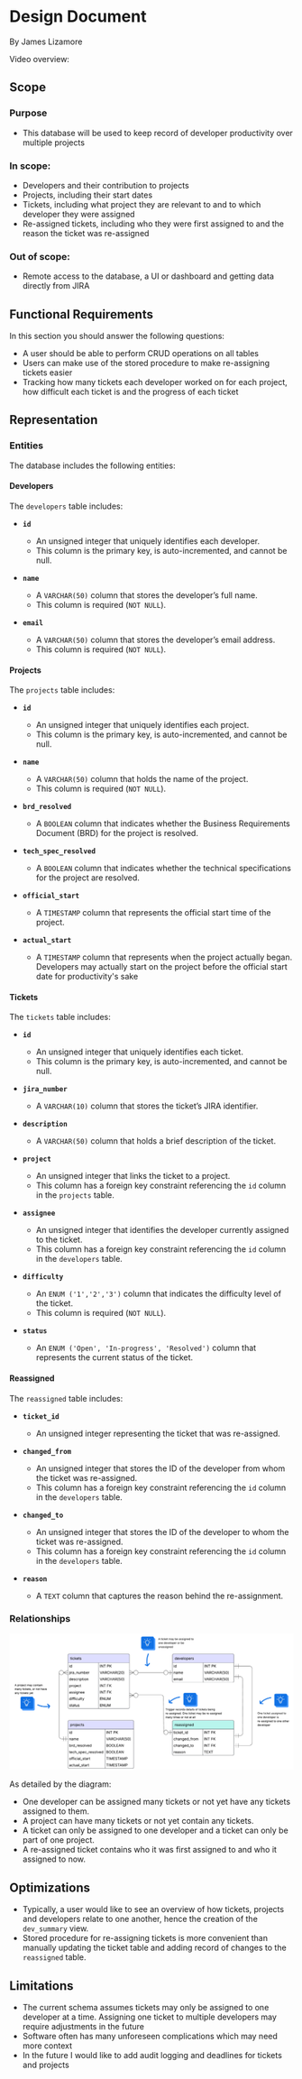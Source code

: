 # Design Document

By James Lizamore

Video overview: <URL HERE>

## Scope

### Purpose
* This database will be used to keep record of developer productivity over multiple projects

### In scope:
* Developers and their contribution to projects
* Projects, including their start dates
* Tickets, including what project they are relevant to and to which developer they were assigned
* Re-assigned tickets, including who they were first assigned to and the reason the ticket was re-assigned

### Out of scope:
* Remote access to the database, a UI or dashboard and getting data directly from JIRA 

## Functional Requirements

In this section you should answer the following questions:

* A user should be able to perform CRUD operations on all tables 
* Users can make use of the stored procedure to make re-assigning tickets easier
* Tracking how many tickets each developer worked on for each project, how difficult each ticket is and the progress of each ticket

## Representation

### Entities

The database includes the following entities:

#### Developers

The `developers` table includes:

* **`id`**  
  - An unsigned integer that uniquely identifies each developer.  
  - This column is the primary key, is auto-incremented, and cannot be null.

* **`name`**  
  - A `VARCHAR(50)` column that stores the developer’s full name.  
  - This column is required (`NOT NULL`).

* **`email`**  
  - A `VARCHAR(50)` column that stores the developer’s email address.  
  - This column is required (`NOT NULL`).


#### Projects

The `projects` table includes:

* **`id`**  
  - An unsigned integer that uniquely identifies each project.  
  - This column is the primary key, is auto-incremented, and cannot be null.

* **`name`**  
  - A `VARCHAR(50)` column that holds the name of the project.  
  - This column is required (`NOT NULL`).

* **`brd_resolved`**  
  - A `BOOLEAN` column that indicates whether the Business Requirements Document (BRD) for the project is resolved.

* **`tech_spec_resolved`**  
  - A `BOOLEAN` column that indicates whether the technical specifications for the project are resolved.

* **`official_start`**  
  - A `TIMESTAMP` column that represents the official start time of the project.

* **`actual_start`**  
  - A `TIMESTAMP` column that represents when the project actually began. Developers may actually start on the project before the official start date for productivity's sake


#### Tickets

The `tickets` table includes:

* **`id`**  
  - An unsigned integer that uniquely identifies each ticket.  
  - This column is the primary key, is auto-incremented, and cannot be null.

* **`jira_number`**  
  - A `VARCHAR(10)` column that stores the ticket’s JIRA identifier.

* **`description`**  
  - A `VARCHAR(50)` column that holds a brief description of the ticket.

* **`project`**  
  - An unsigned integer that links the ticket to a project.  
  - This column has a foreign key constraint referencing the `id` column in the `projects` table.

* **`assignee`**  
  - An unsigned integer that identifies the developer currently assigned to the ticket.  
  - This column has a foreign key constraint referencing the `id` column in the `developers` table.

* **`difficulty`**  
  - An `ENUM ('1','2','3')` column that indicates the difficulty level of the ticket.  
  - This column is required (`NOT NULL`).

* **`status`**  
  - An `ENUM ('Open', 'In-progress', 'Resolved')` column that represents the current status of the ticket.

#### Reassigned

The `reassigned` table includes:

* **`ticket_id`**  
  - An unsigned integer representing the ticket that was re-assigned.

* **`changed_from`**  
  - An unsigned integer that stores the ID of the developer from whom the ticket was re-assigned.  
  - This column has a foreign key constraint referencing the `id` column in the `developers` table.

* **`changed_to`**  
  - An unsigned integer that stores the ID of the developer to whom the ticket was re-assigned.  
  - This column has a foreign key constraint referencing the `id` column in the `developers` table.

* **`reason`**  
  - A `TEXT` column that captures the reason behind the re-assignment.


### Relationships

![ER Diagram](ERD.png)

As detailed by the diagram:

* One developer can be assigned many tickets or not yet have any tickets assigned to them.
* A project can have many tickets or not yet contain any tickets.
* A ticket can only be assigned to one developer and a ticket can only be part of one project.
* A re-assigned ticket contains who it was first assigned to and who it assigned to now.

## Optimizations

* Typically, a user would like to see an overview of how tickets, projects and developers relate to one another, hence the creation of the `dev_summary` view.
* Stored procedure for re-assigning tickets is more convenient than manually updating the ticket table and adding record of changes to the `reassigned` table.

## Limitations

* The current schema assumes tickets may only be assigned to one developer at a time. Assigning one ticket to multiple developers may require adjustments in the future
* Software often has many unforeseen complications which may need more context 
* In the future I would like to add audit logging and deadlines for tickets and projects
